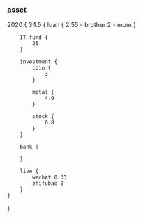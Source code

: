 ### asset

2020 {
    34.5 {
        loan {
            2.55 - brother
            2 - mom
        }

        IT fund {
            25
        }

        investment {
            coin {
                3
            }

            metal {
                4.9
            }

            stock {
                0.8
            }
        }

        bank {
            
        }

        live {
            wechat 0.33
            zhifubao 0
        }
    }
}

